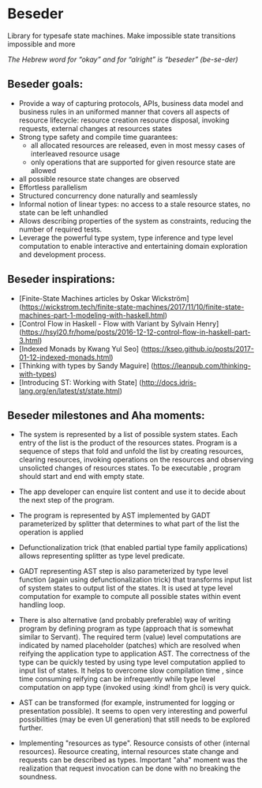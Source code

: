 # Beseder

Library for typesafe state machines. Make impossible state transitions impossible and more

_The Hebrew word for “okay” and for “alright” is “beseder” (be-se-der)_

## Beseder goals:

* Provide a way of capturing protocols, APIs, business data model and business rules  in an uniformed manner that covers all aspects of resource lifecycle: resource creation resource disposal, invoking requests, external changes at resources states
* Strong type safety and compile time guarantees: 
  * all allocated resources are released, even in most messy cases of interleaved resource usage
  * only operations that are supported for given resource state are allowed
 * all possible resource state changes are observed
* Effortless parallelism 
* Structured concurrency done naturally and seamlessly 
* Informal notion of linear types: no access to a stale resource states, no state can be left unhandled
* Allows describing properties of the system as constraints, reducing the number of required tests.
* Leverage the powerful type system, type inference and type level computation to enable interactive and entertaining domain exploration and development process.


## Beseder inspirations:

* [Finite-State Machines articles by Oskar Wickström] (https://wickstrom.tech/finite-state-machines/2017/11/10/finite-state-machines-part-1-modeling-with-haskell.html)
* [Control Flow in Haskell - Flow with Variant by Sylvain Henry] (https://hsyl20.fr/home/posts/2016-12-12-control-flow-in-haskell-part-3.html)
* [Indexed Monads by Kwang Yul Seo] (https://kseo.github.io/posts/2017-01-12-indexed-monads.html)
* [Thinking with types by Sandy Maguire] (https://leanpub.com/thinking-with-types) 
* [Introducing ST: Working with State] (http://docs.idris-lang.org/en/latest/st/state.html)

## Beseder milestones and Aha moments:

* The system is represented by a list of possible system states. Each entry of the list is the product of the resources states. Program is a sequence of  steps that fold and unfold the list by creating resources, clearing resources, invoking operations on the resources and observing unsolicted changes of resources states. To be executable , program should start and end with empty state.
* The app developer can enquire list content and use it to decide about the next step of the program. 
* The program is represented by AST implemented by GADT parameterized  by splitter that determines to what part of the list the operation is applied
* Defunctionalization trick (that enabled partial type family applications) allows representing splitter as type level predicate. 

* GADT representing AST step is also parameterized by type level function (again using defunctionalization trick) that transforms input list of system states to output list of the states.  It is used at type level computation for example to compute all possible states within event handling loop.

* There is also alternative (and probably preferable) way of writing program by defining program as type (approach that is somewhat similar to Servant). The required term (value)  level computations are indicated by named placeholder (patches) which are resolved   when reifying the application type  to application AST. The correctness of the type can be quickly tested by using type level computation applied to input list of states. It helps to overcome slow compilation time , since time consuming reifying can be infrequently while type level computation on app type (invoked using :kind! from ghci) is very quick.

* AST can be transformed (for example, instrumented for logging or presentation possible). It seems to open very interesting and powerful possibilities (may be even UI generation) that still needs to be explored further.    
 
* Implementing "resources as type". Resource consists of other (internal resources). Resource creating, internal resources state change and requests can be described as types. Important "aha" moment was the realization that request invocation can be done with no breaking the soundness.


